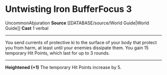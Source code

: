 ﻿---
actions: '[one-action]'
component:
- Verbal
heighten: '+1'
heighten_level: 3, 4, 5, 6, 7, 8, 9, 10
id: '546'
level: '3'
name: Untwisting Iron Buffer
rarity: Uncommon
school: Abjuration
source: '[[DATABASE/source/World Guide|World Guide]]'
trait:
- '[[DATABASE/trait/Abjuration|Abjuration]]'
- '[[DATABASE/trait/Uncommon|Uncommon]]'
type: Focus

---
# Untwisting Iron Buffer<span class="item-type">Focus 3</span>

<span class="trait-uncommon item-trait">Uncommon</span><span class="item-trait">Abjuration</span>
**Source** [[DATABASE/source/World Guide|World Guide]] 
**Cast** <span class="action-icon">1</span> verbal

---
You send currents of protective ki to the surface of your body that protect you from harm, at least until your enemies dissipate them. You gain 15 temporary Hit Points, which last for up to 3 rounds.

---
**Heightened (+1)** The temporary Hit Points increase by 5.